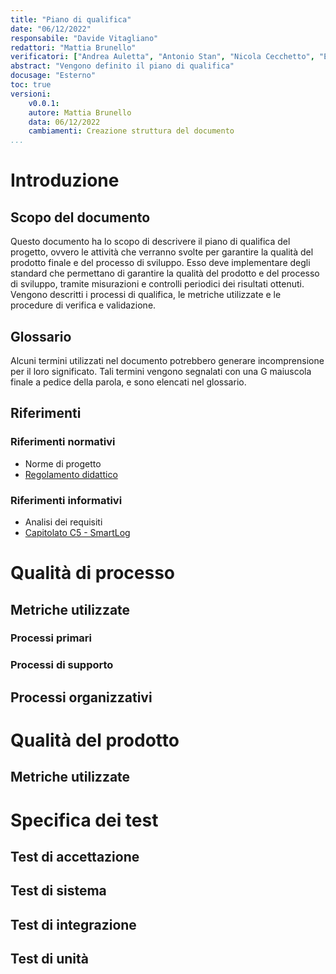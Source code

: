 ```yaml
---
title: "Piano di qualifica"
date: "06/12/2022"
responsabile: "Davide Vitagliano"
redattori: "Mattia Brunello"
verificatori: ["Andrea Auletta", "Antonio Stan", "Nicola Cecchetto", "Enrik Rucaj", "Augusto Zanellato"]
abstract: "Vengono definito il piano di qualifica"
docusage: "Esterno"
toc: true
versioni:
    v0.0.1:
    autore: Mattia Brunello
    data: 06/12/2022
    cambiamenti: Creazione struttura del documento
...
```


# Introduzione

## Scopo del documento

Questo documento ha lo scopo di descrivere il piano di qualifica del progetto, ovvero le attività che verranno svolte per garantire la qualità del prodotto finale e del processo di sviluppo. Esso deve implementare degli standard che permettano di garantire la qualità del prodotto e del processo di sviluppo, tramite misurazioni e controlli periodici dei risultati ottenuti.
Vengono descritti i processi di qualifica, le metriche utilizzate e le procedure di verifica e validazione.

## Glossario

Alcuni termini utilizzati nel documento potrebbero generare incomprensione per il loro significato. Tali termini vengono segnalati con una G maiuscola finale a pedice della parola, e sono elencati nel glossario.

## Riferimenti

### Riferimenti normativi

* Norme di progetto
* [Regolamento didattico](https://www.math.unipd.it/~tullio/IS-1/2021/Dispense/PD2.pdf)
   <!-- [https://www.math.unipd.it/~tullio/IS-1/2021/Dispense/PD2.pdf](https://www.math.unipd.it/~tullio/IS-1/2021/Dispense/PD2.pdf) -->

### Riferimenti informativi

* Analisi dei requisiti
* [Capitolato C5 - SmartLog](https://www.math.unipd.it/~tullio/IS-1/2022/Progetto/C5.pdf)

# Qualità di processo

## Metriche utilizzate

### Processi primari

### Processi di supporto

## Processi organizzativi

# Qualità del prodotto

## Metriche utilizzate

# Specifica dei test

## Test di accettazione

## Test di sistema

## Test di integrazione

## Test di unità

